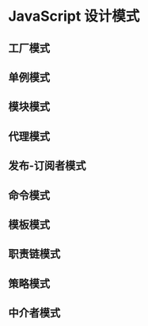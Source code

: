 # JavaScript 设计模式

## 工厂模式

## 单例模式

## 模块模式

## 代理模式

## 发布-订阅者模式

## 命令模式

## 模板模式

## 职责链模式

## 策略模式

## 中介者模式
